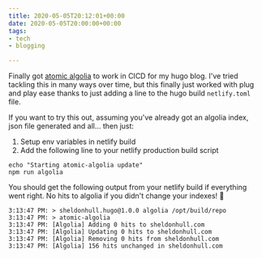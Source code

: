 ```yaml
---
title: 2020-05-05T20:12:01+00:00
date: 2020-05-05T20:00:00+00:00
tags:
- tech
- blogging

---
```

Finally got [atomic algolia](https://forestry.io/blog/search-with-algolia-in-hugo/) to work in CICD for my hugo blog. I've tried tackling this in many ways over time, but this finally just worked with plug and play ease thanks to just adding a line to the hugo build `netlify.toml` file.

If you want to try this out, assuming you've already got an algolia index, json file generated and all... then just:

1. Setup env variables in netlify build
2. Add the following line to your netlify production build script

```shell
echo "Starting atomic-algolia update"
npm run algolia
```

You should get the following output from your netlify build if everything went right. No hits to algolia if you didn't change your indexes! 🎉

```text
3:13:47 PM: > sheldonhull.hugo@1.0.0 algolia /opt/build/repo
3:13:47 PM: > atomic-algolia
3:13:47 PM: [Algolia] Adding 0 hits to sheldonhull.com
3:13:47 PM: [Algolia] Updating 0 hits to sheldonhull.com
3:13:47 PM: [Algolia] Removing 0 hits from sheldonhull.com
3:13:47 PM: [Algolia] 156 hits unchanged in sheldonhull.com
```
